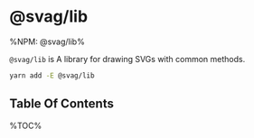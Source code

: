 # @svag/lib

%NPM: @svag/lib%

`@svag/lib` is A library for drawing SVGs with common methods.

```sh
yarn add -E @svag/lib
```

## Table Of Contents

%TOC%
